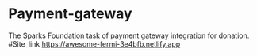 # Payment-gateway
The Sparks Foundation task of payment gateway integration for donation.
#Site_link
https://awesome-fermi-3e4bfb.netlify.app
